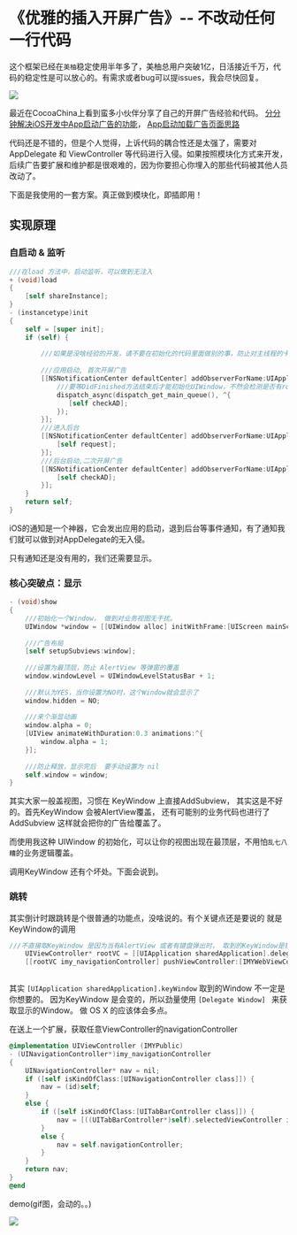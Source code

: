 《优雅的插入开屏广告》-- 不改动任何一行代码
=============================================

这个框架已经在`美柚`稳定使用半年多了，美柚总用户突破1亿，日活接近千万，代码的稳定性是可以放心的。有需求或者bug可以提issues，我会尽快回复。

![](http://www.meiyou.com/g/images/logo1.png)

最近在CocoaChina上看到蛮多小伙伴分享了自己的开屏广告经验和代码。
[分分钟解决iOS开发中App启动广告的功能](http://www.cocoachina.com/ios/20160615/16652.html)，
[App启动加载广告页面思路](http://www.cocoachina.com/ios/20160614/16671.html)

代码还是不错的，但是个人觉得，上诉代码的耦合性还是太强了，需要对 AppDelegate 和 ViewController 等代码进行入侵。如果按照模块化方式来开发，后续广告要扩展和维护都是很艰难的，因为你要担心你埋入的那些代码被其他人员改动了。 

下面是我使用的一套方案。真正做到模块化，即插即用！

## 实现原理

### 自启动 & 监听

```objective-c
///在load 方法中，启动监听，可以做到无注入
+ (void)load
{
    [self shareInstance];
}
- (instancetype)init
{
    self = [super init];
    if (self) {
        
        ///如果是没啥经验的开发，请不要在初始化的代码里面做别的事，防止对主线程的卡顿，和 其他情况
        
        ///应用启动, 首次开屏广告
        [[NSNotificationCenter defaultCenter] addObserverForName:UIApplicationDidFinishLaunchingNotification object:nil queue:nil usingBlock:^(NSNotification * _Nonnull note) {
            ///要等DidFinished方法结束后才能初始化UIWindow，不然会检测是否有rootViewController
            dispatch_async(dispatch_get_main_queue(), ^{
               [self checkAD]; 
            });
        }];
        ///进入后台
        [[NSNotificationCenter defaultCenter] addObserverForName:UIApplicationDidEnterBackgroundNotification object:nil queue:nil usingBlock:^(NSNotification * _Nonnull note) {
            [self request];
        }];
        ///后台启动,二次开屏广告
        [[NSNotificationCenter defaultCenter] addObserverForName:UIApplicationWillEnterForegroundNotification object:nil queue:nil usingBlock:^(NSNotification * _Nonnull note) {
            [self checkAD];
        }];
    }
    return self;
}
```

iOS的通知是一个神器，它会发出应用的启动，退到后台等事件通知，有了通知我们就可以做到对AppDelegate的无入侵。

只有通知还是没有用的，我们还需要显示。

### 核心突破点：显示

```objective-c
- (void)show
{
    ///初始化一个Window， 做到对业务视图无干扰。
    UIWindow *window = [[UIWindow alloc] initWithFrame:[UIScreen mainScreen].bounds];
    
    ///广告布局
    [self setupSubviews:window];
    
    ///设置为最顶层，防止 AlertView 等弹窗的覆盖
    window.windowLevel = UIWindowLevelStatusBar + 1;
    
    ///默认为YES，当你设置为NO时，这个Window就会显示了
    window.hidden = NO;
    
    ///来个渐显动画
    window.alpha = 0;
    [UIView animateWithDuration:0.3 animations:^{
        window.alpha = 1;
    }];
    
    ///防止释放，显示完后  要手动设置为 nil
    self.window = window;
}
```

其实大家一般盖视图，习惯在 KeyWindow 上直接AddSubview， 其实这是不好的。首先KeyWindow 会被AlertView覆盖， 还有可能别的业务代码也进行了AddSubview 这样就会把你的广告给覆盖了。  

而使用我这种 UIWindow 的初始化，可以让你的视图出现在最顶层，不用怕`乱七八糟`的业务逻辑覆盖。

调用KeyWindow 还有个坏处。下面会说到。
 
### 跳转

其实倒计时跟跳转是个很普通的功能点，没啥说的。有个关键点还是要说的 就是KeyWindow的调用

```objective-c
///不直接取KeyWindow 是因为当有AlertView 或者有键盘弹出时， 取到的KeyWindow是错误的。
    UIViewController* rootVC = [[UIApplication sharedApplication].delegate window].rootViewController;
    [[rootVC imy_navigationController] pushViewController:[IMYWebViewController new] animated:YES];
    
```

其实  `[UIApplication sharedApplication].keyWindow` 取到的Window 不一定是你想要的。 因为KeyWindow 是会变的，所以劲量使用 `[Delegate Window] ` 来获取显示的Window。 做 OS X 的应该体会多点。


在送上一个扩展，获取任意ViewController的navigationController

```objective-c
@implementation UIViewController (IMYPublic)
- (UINavigationController*)imy_navigationController
{
    UINavigationController* nav = nil;
    if ([self isKindOfClass:[UINavigationController class]]) {
        nav = (id)self;
    }
    else {
        if ([self isKindOfClass:[UITabBarController class]]) {
            nav = [((UITabBarController*)self).selectedViewController imy_navigationController];
        }
        else {
            nav = self.navigationController;
        }
    }
    return nav;
}
@end
```

demo(gif图，会动的。。)

![](https://raw.githubusercontent.com/li6185377/IMYADLaunchDemo/master/screenshot/ad_launch_demo.gif)